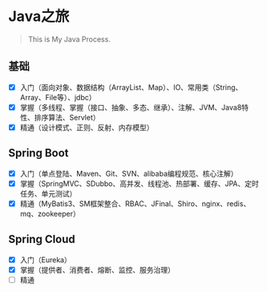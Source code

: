 # Java之旅

> This is My Java Process.

## 基础
  - [x] 入门（面向对象、数据结构（ArrayList、Map）、IO、常用类（String、Array、File等）、jdbc）
  - [x] 掌握（多线程、掌握（接口、抽象、多态、继承）、注解、JVM、Java8特性、排序算法、Servlet）
  - [x] 精通（设计模式、正则、反射、内存模型）
  
## Spring Boot
  - [x] 入门（单点登陆、Maven、Git、SVN、alibaba编程规范、核心注解）
  - [x] 掌握（SpringMVC、SDubbo、高并发、线程池、热部署、缓存、JPA、定时任务、单元测试）
  - [x] 精通（MyBatis3、SM框架整合、RBAC、JFinal、Shiro、nginx、redis、mq、zookeeper）
  
## Spring Cloud
  - [x] 入门（Eureka）
  - [x] 掌握（提供者、消费者、熔断、监控、服务治理）
  - [ ] 精通